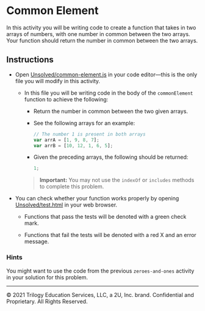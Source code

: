 # Common Element

In this activity you will be writing code to create a function that takes in two arrays of numbers, with one number in common between the two arrays. Your function should return the number in common between the two arrays.

## Instructions

- Open [Unsolved/common-element.js](Unsolved/common-element.js) in your code editor&mdash;this is the only file you will modify in this activity.

  - In this file you will be writing code in the body of the `commonElement` function to achieve the following:

    - Return the number in common between the two given arrays.

    - See the following arrays for an example:

      ```js
      // The number 1 is present in both arrays
      var arrA = [1, 9, 8, 7];
      var arrB = [10, 12, 1, 6, 5];
      ```

    - Given the preceding arrays, the following should be returned:

      ```js
      1;
      ```

    > **Important:** You may not use the `indexOf` or `includes` methods to complete this problem.

- You can check whether your function works properly by opening [Unsolved/test.html](Unsolved/test.html) in your web browser.

  - Functions that pass the tests will be denoted with a green check mark.

  - Functions that fail the tests will be denoted with a red X and an error message.

### Hints

You might want to use the code from the previous `zeroes-and-ones` activity in your solution for this problem.

---

© 2021 Trilogy Education Services, LLC, a 2U, Inc. brand. Confidential and Proprietary. All Rights Reserved.

